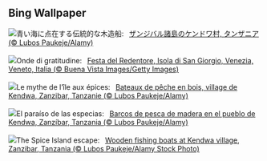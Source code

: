 ## Bing Wallpaper
![](https://www.bing.com/th?id=OHR.ZanzibarBoats_JA-JP2984048559_UHD.jpg&w=1000)青い海に点在する伝統的な木造船:&nbsp;&ensp;[ザンジバル諸島のケンドワ村, タンザニア (© Lubos Paukeje/Alamy)](https://www.bing.com/th?id=OHR.ZanzibarBoats_JA-JP2984048559_UHD.jpg)
<br><br/>
![](https://www.bing.com/th?id=OHR.RedentorVenezia_IT-IT2428174506_UHD.jpg&w=1000)Onde di gratitudine:&nbsp;&ensp;[Festa del Redentore, Isola di San Giorgio, Venezia, Veneto, Italia (© Buena Vista Images/Getty Images)](https://www.bing.com/th?id=OHR.RedentorVenezia_IT-IT2428174506_UHD.jpg)
<br><br/>
![](https://www.bing.com/th?id=OHR.ZanzibarBoats_FR-FR1025363657_UHD.jpg&w=1000)Le mythe de l’île aux épices:&nbsp;&ensp;[Bateaux de pêche en bois, village de Kendwa, Zanzibar, Tanzanie (© Lubos Paukeje/Alamy)](https://www.bing.com/th?id=OHR.ZanzibarBoats_FR-FR1025363657_UHD.jpg)
<br><br/>
![](https://www.bing.com/th?id=OHR.ZanzibarBoats_ES-ES9050362882_UHD.jpg&w=1000)El paraíso de las especias:&nbsp;&ensp;[Barcos de pesca de madera en el pueblo de Kendwa, Zanzíbar, Tanzania (© Lubos Paukeje/Alamy)](https://www.bing.com/th?id=OHR.ZanzibarBoats_ES-ES9050362882_UHD.jpg)
<br><br/>
![](https://www.bing.com/th?id=OHR.ZanzibarBoats_EN-GB8434940826_UHD.jpg&w=1000)The Spice Island escape:&nbsp;&ensp;[Wooden fishing boats at Kendwa village, Zanzibar, Tanzania (© Lubos Paukeje/Alamy Stock Photo)](https://www.bing.com/th?id=OHR.ZanzibarBoats_EN-GB8434940826_UHD.jpg)
<br><br/>
